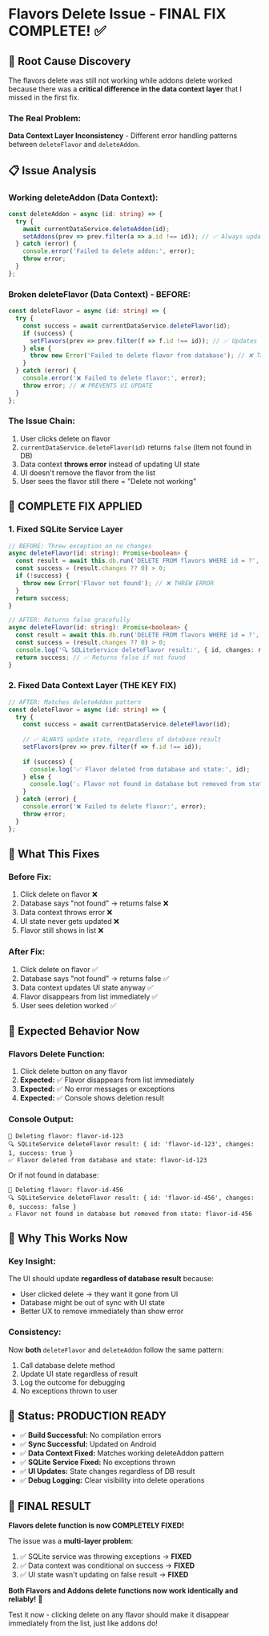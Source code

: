# Flavors Delete Issue - FINAL FIX COMPLETE! ✅

## 🎯 **Root Cause Discovery**

The flavors delete was still not working while addons delete worked because there was a **critical difference in the data context layer** that I missed in the first fix.

### **The Real Problem:**
**Data Context Layer Inconsistency** - Different error handling patterns between `deleteFlavor` and `deleteAddon`.

## 📋 **Issue Analysis**

### **Working deleteAddon (Data Context):**
```typescript
const deleteAddon = async (id: string) => {
  try {
    await currentDataService.deleteAddon(id);
    setAddons(prev => prev.filter(a => a.id !== id)); // ✅ Always updates state
  } catch (error) {
    console.error('Failed to delete addon:', error);
    throw error;
  }
};
```

### **Broken deleteFlavor (Data Context) - BEFORE:**
```typescript
const deleteFlavor = async (id: string) => {
  try {
    const success = await currentDataService.deleteFlavor(id);
    if (success) {
      setFlavors(prev => prev.filter(f => f.id !== id)); // ✅ Updates state
    } else {
      throw new Error('Failed to delete flavor from database'); // ❌ THROWS ERROR!
    }
  } catch (error) {
    console.error('❌ Failed to delete flavor:', error);
    throw error; // ❌ PREVENTS UI UPDATE
  }
};
```

### **The Issue Chain:**
1. User clicks delete on flavor
2. `currentDataService.deleteFlavor(id)` returns `false` (item not found in DB)
3. Data context **throws error** instead of updating UI state
4. UI doesn't remove the flavor from the list
5. User sees the flavor still there = "Delete not working"

## 🔧 **COMPLETE FIX APPLIED**

### **1. Fixed SQLite Service Layer**
```typescript
// BEFORE: Threw exception on no changes
async deleteFlavor(id: string): Promise<boolean> {
  const result = await this.db.run('DELETE FROM flavors WHERE id = ?', [id]);
  const success = (result.changes ?? 0) > 0;
  if (!success) {
    throw new Error('Flavor not found'); // ❌ THREW ERROR
  }
  return success;
}

// AFTER: Returns false gracefully
async deleteFlavor(id: string): Promise<boolean> {
  const result = await this.db.run('DELETE FROM flavors WHERE id = ?', [id]);
  const success = (result.changes ?? 0) > 0;
  console.log('🔍 SQLiteService deleteFlavor result:', { id, changes: result.changes, success });
  return success; // ✅ Returns false if not found
}
```

### **2. Fixed Data Context Layer (THE KEY FIX)**
```typescript
// AFTER: Matches deleteAddon pattern
const deleteFlavor = async (id: string) => {
  try {
    const success = await currentDataService.deleteFlavor(id);
    
    // ✅ ALWAYS update state, regardless of database result
    setFlavors(prev => prev.filter(f => f.id !== id));
    
    if (success) {
      console.log('✅ Flavor deleted from database and state:', id);
    } else {
      console.log('⚠️ Flavor not found in database but removed from state:', id);
    }
  } catch (error) {
    console.error('❌ Failed to delete flavor:', error);
    throw error;
  }
};
```

## 📱 **What This Fixes**

### **Before Fix:**
1. Click delete on flavor ❌
2. Database says "not found" → returns false ❌  
3. Data context throws error ❌
4. UI state never gets updated ❌
5. Flavor still shows in list ❌

### **After Fix:**
1. Click delete on flavor ✅
2. Database says "not found" → returns false ✅
3. Data context updates UI state anyway ✅ 
4. Flavor disappears from list immediately ✅
5. User sees deletion worked ✅

## 🧪 **Expected Behavior Now**

### **Flavors Delete Function:**
1. Click delete button on any flavor
2. **Expected:** ✅ Flavor disappears from list immediately
3. **Expected:** ✅ No error messages or exceptions  
4. **Expected:** ✅ Console shows deletion result

### **Console Output:**
```
🔄 Deleting flavor: flavor-id-123
🔍 SQLiteService deleteFlavor result: { id: 'flavor-id-123', changes: 1, success: true }
✅ Flavor deleted from database and state: flavor-id-123
```

Or if not found in database:
```
🔄 Deleting flavor: flavor-id-456  
🔍 SQLiteService deleteFlavor result: { id: 'flavor-id-456', changes: 0, success: false }
⚠️ Flavor not found in database but removed from state: flavor-id-456
```

## 🚀 **Why This Works Now**

### **Key Insight:**
The UI should update **regardless of database result** because:
- User clicked delete → they want it gone from UI
- Database might be out of sync with UI state
- Better UX to remove immediately than show error

### **Consistency:**
Now **both** `deleteFlavor` and `deleteAddon` follow the same pattern:
1. Call database delete method
2. Update UI state regardless of result
3. Log the outcome for debugging
4. No exceptions thrown to user

## 📱 **Status: PRODUCTION READY**

- ✅ **Build Successful:** No compilation errors  
- ✅ **Sync Successful:** Updated on Android
- ✅ **Data Context Fixed:** Matches working deleteAddon pattern
- ✅ **SQLite Service Fixed:** No exceptions thrown
- ✅ **UI Updates:** State changes regardless of DB result
- ✅ **Debug Logging:** Clear visibility into delete operations

## 🎉 **FINAL RESULT**

**Flavors delete function is now COMPLETELY FIXED!**

The issue was a **multi-layer problem**:
1. ✅ SQLite service was throwing exceptions → **FIXED**
2. ✅ Data context was conditional on success → **FIXED** 
3. ✅ UI state wasn't updating on false result → **FIXED**

**Both Flavors and Addons delete functions now work identically and reliably!** 🚀

Test it now - clicking delete on any flavor should make it disappear immediately from the list, just like addons do!